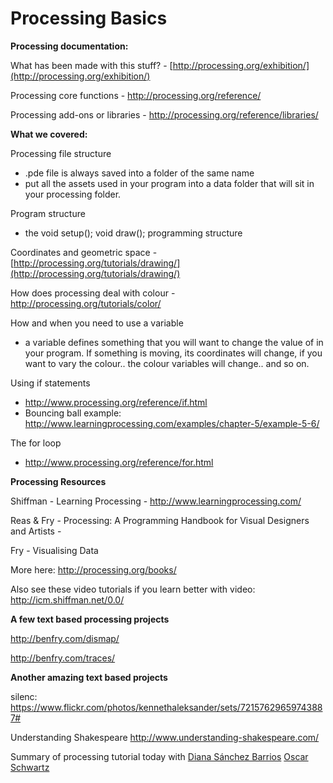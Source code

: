 # Processing Basics

**Processing documentation:**

What has been made with this stuff?  - [](http://processing.org/exhibition/)[http://processing.org/exhibition/](http://processing.org/exhibition/)

Processing core functions - [](http://processing.org/reference/)http://processing.org/reference/ 

Processing add-ons or libraries - [](http://processing.org/reference/libraries/)http://processing.org/reference/libraries/

**What we covered:**

Processing file structure

*   .pde file is always saved into a folder of the same name
*   put all the assets used in your program into a data folder that will sit in your processing folder.

Program structure

*   the void setup(); void draw(); programming structure

Coordinates and geometric space - [](http://processing.org/tutorials/drawing/)[http://processing.org/tutorials/drawing/](http://processing.org/tutorials/drawing/)

How does processing deal with colour - [](http://processing.org/tutorials/color/)http://processing.org/tutorials/color/ 

How and when you need to use a variable 

*   a variable defines something that you will want to change the value of in your program. If something is moving, its coordinates will change, if you want to vary the colour.. the colour variables will change.. and so on.

Using if statements 

*   [](http://www.processing.org/reference/if.html)http://www.processing.org/reference/if.html
*   Bouncing ball example: [](http://www.learningprocessing.com/examples/chapter-5/example-5-6/)http://www.learningprocessing.com/examples/chapter-5/example-5-6/

The for loop

*   [](http://www.processing.org/reference/for.html)http://www.processing.org/reference/for.html

**Processing Resources**

Shiffman - Learning Processing - [](http://www.learningprocessing.com/)http://www.learningprocessing.com/

Reas & Fry - Processing: A Programming Handbook for Visual Designers and Artists - 

Fry - Visualising Data 

More here: [](http://processing.org/books/)http://processing.org/books/

Also see these video tutorials if you learn better with video: [](http://icm.shiffman.net/0.0/)http://icm.shiffman.net/0.0/

**A few text based processing projects**

[](http://benfry.com/dismap/)http://benfry.com/dismap/

[](http://benfry.com/traces/)http://benfry.com/traces/

**Another amazing text based projects**

silenc: [](https://www.flickr.com/photos/kennethaleksander/sets/72157629659743887#)https://www.flickr.com/photos/kennethaleksander/sets/72157629659743887#

Understanding Shakespeare [](http://www.understanding-shakespeare.com/)http://www.understanding-shakespeare.com/

Summary of processing tutorial today with [Diana Sánchez Barrios](/ep/profile/qtSf9QUl4Cv) [Oscar Schwartz](/ep/profile/x19JqckG9fj) 